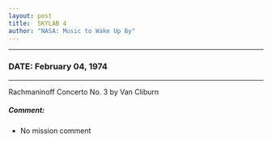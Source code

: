 ```yaml
---
layout: post
title:  SKYLAB 4
author: "NASA: Music to Wake Up By"
---
```


----
### DATE: February 04, 1974
----
Rachmaninoff Concerto No. 3 by Van Cliburn

##### Comment:
* No mission comment

